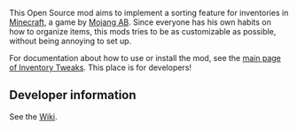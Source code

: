 This Open Source mod aims to implement a sorting feature for inventories in [Minecraft][1], a game by [Mojang AB][2]. Since everyone has his own habits on how to organize items, this mods tries to be as customizable as possible, without being annoying to set up.

For documentation about how to use or install the mod, see the [main page of Inventory Tweaks][3]. This place is for developers!

## Developer information

See the [Wiki](https://github.com/jimeowan/inventory-tweaks/wiki).

[1]: http://www.minecraft.net/
[2]: http://mojang.com/
[3]: http://wan.ka.free.fr/?invtweaks